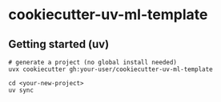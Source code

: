 # cookiecutter-uv-ml-template


## Getting started (uv)
```code
# generate a project (no global install needed)
uvx cookiecutter gh:your-user/cookiecutter-uv-ml-template

cd <your-new-project>
uv sync
```
